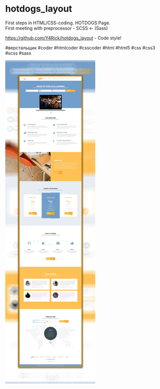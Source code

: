 # hotdogs_layout
First steps in HTML/CSS-coding. HOTDOGS Page.<br>
First meeting with preprocessor - SCSS ← (Sass)<br>

https://github.com/Y4Rick/hotdogs_layout - Code style!

#верстальщик #coder #htmlcoder #csscoder #html #html5 #css #css3 #scss #sass

![alt text](https://github.com/Y4Rick/Business_theme/blob/master/business_thene.jpg)
